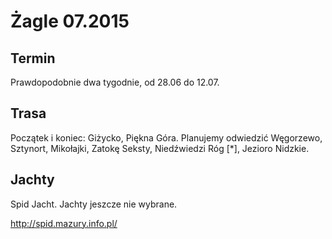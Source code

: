 # Żagle 07.2015

## Termin
Prawdopodobnie dwa tygodnie, od 28.06 do 12.07.

## Trasa
Początek i koniec: Giżycko, Piękna Góra.
Planujemy odwiedzić Węgorzewo, Sztynort, Mikołajki, Zatokę Seksty, Niedźwiedzi Róg [*], Jezioro Nidzkie.

## Jachty
Spid Jacht. Jachty jeszcze nie wybrane.

http://spid.mazury.info.pl/
